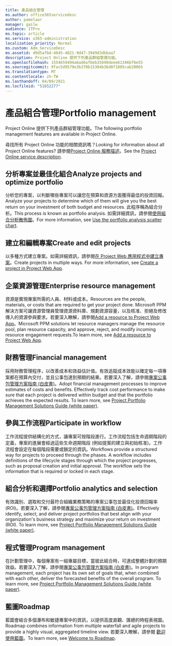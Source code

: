 ```yaml
---
title: 產品組合管理
ms.author: office365servicedesc
author: pamelaar
manager: gailw
audience: ITPro
ms.topic: article
ms.service: o365-administration
localization_priority: Normal
ms.custom: Adm_ServiceDesc
ms.assetid: d9d5afbd-4045-4821-9d47-3949d3dbbaa7
description: Project Online 提供下列產品群組管理功能。
ms.openlocfilehash: 1554659494a6ad6afbeb35690deee61346bf6e55
ms.sourcegitcommit: 9fac5d9579e3b370b15384b36d0f1805cab20065
ms.translationtype: MT
ms.contentlocale: zh-TW
ms.lasthandoff: 04/09/2021
ms.locfileid: "51652277"
---
```

# <a name="portfolio-management"></a><span data-ttu-id="efe88-103">產品組合管理</span><span class="sxs-lookup"><span data-stu-id="efe88-103">Portfolio management</span></span>

<span data-ttu-id="efe88-104">Project Online 提供下列產品群組管理功能。</span><span class="sxs-lookup"><span data-stu-id="efe88-104">The following portfolio management features are available in Project Online.</span></span>
  
<span data-ttu-id="efe88-105">尋找所有 Project Online 功能的相關資訊嗎？</span><span class="sxs-lookup"><span data-stu-id="efe88-105">Looking for information about all Project Online features?</span></span> <span data-ttu-id="efe88-106">請參閱[Project Online 服務描述](project-online-service-description.md)。</span><span class="sxs-lookup"><span data-stu-id="efe88-106">See the [Project Online service description](project-online-service-description.md).</span></span>
  
## <a name="analyze-projects-and-optimize-portfolio"></a><span data-ttu-id="efe88-107">分析專案並最佳化組合</span><span class="sxs-lookup"><span data-stu-id="efe88-107">Analyze projects and optimize portfolio</span></span>

<span data-ttu-id="efe88-108">分析您的專案，以判斷哪些專案可以讓您在預算和資源方面獲得最佳的投資回報。</span><span class="sxs-lookup"><span data-stu-id="efe88-108">Analyze your projects to determine which of them will give you the best return on your investment of both budget and resources.</span></span> <span data-ttu-id="efe88-109">此程序稱為組合分析。</span><span class="sxs-lookup"><span data-stu-id="efe88-109">This process is known as portfolio analysis.</span></span> <span data-ttu-id="efe88-110">如需詳細資訊，請參閱[使用組合分析散佈圖](https://go.microsoft.com/fwlink/?LinkID=823665&amp;clcid=0x409)。</span><span class="sxs-lookup"><span data-stu-id="efe88-110">For more information, see [Use the portfolio analysis scatter chart](https://go.microsoft.com/fwlink/?LinkID=823665&amp;clcid=0x409).</span></span>
  
## <a name="create-and-edit-projects"></a><span data-ttu-id="efe88-111">建立和編輯專案</span><span class="sxs-lookup"><span data-stu-id="efe88-111">Create and edit projects</span></span>

<span data-ttu-id="efe88-p103">以多種方式建立專案。如需詳細資訊，請參閱[在 Project Web 應用程式中建立專案](https://go.microsoft.com/fwlink/?LinkID=746895&amp;clcid=0x409)。</span><span class="sxs-lookup"><span data-stu-id="efe88-p103">Create projects in multiple ways. For more information, see [Create a project in Project Web App](https://go.microsoft.com/fwlink/?LinkID=746895&amp;clcid=0x409).</span></span>
  
## <a name="enterprise-resource-management"></a><span data-ttu-id="efe88-114">企業資源管理</span><span class="sxs-lookup"><span data-stu-id="efe88-114">Enterprise resource management</span></span>

<span data-ttu-id="efe88-115">資源是實現專案所需的人員、材料或成本。</span><span class="sxs-lookup"><span data-stu-id="efe88-115">Resources are the people, materials, or costs that are required to get your project done.</span></span> <span data-ttu-id="efe88-116">Microsoft PPM 解決方案可讓資源管理員管理資源資料庫、規劃資源容量，以及核准、拒絕及修改傳入的資源參與要求。若要深入瞭解，請參閱[Add a resource to Project Web App](https://go.microsoft.com/fwlink/p/?LinkId=271320)。</span><span class="sxs-lookup"><span data-stu-id="efe88-116">Microsoft PPM solutions let resource managers manage the resource pool, plan resource capacity, and approve, reject, and modify incoming resource engagement requests.To learn more, see [Add a resource to Project Web App](https://go.microsoft.com/fwlink/p/?LinkId=271320).</span></span>
  
## <a name="financial-management"></a><span data-ttu-id="efe88-117">財務管理</span><span class="sxs-lookup"><span data-stu-id="efe88-117">Financial management</span></span>

<span data-ttu-id="efe88-p105">採用財務管理程序，以改善成本和效益估計值。有效追蹤成本效能以確定每一項專案都在預算內交付，並且公事包達到預期的結果。若要深入了解，請參閱[專案公事包管理方案指南 (白皮書)](/project/project-server-2013-and-2016)。</span><span class="sxs-lookup"><span data-stu-id="efe88-p105">Adopt financial management processes to improve estimates of costs and benefits. Effectively track cost performance to make sure that each project is delivered within budget and that the portfolio achieves the expected results. To learn more, see [Project Portfolio Management Solutions Guide (white paper)](/project/project-server-2013-and-2016).</span></span>
  
## <a name="participate-in-workflow"></a><span data-ttu-id="efe88-121">參與工作流程</span><span class="sxs-lookup"><span data-stu-id="efe88-121">Participate in workflow</span></span>

<span data-ttu-id="efe88-p106">工作流程提供結構化的方式，讓專案可按階段進行。工作流程包括生命週期階段的定義，專案的進展會經過這些生命週期階段 (例如提案的建立與初始核准)。工作流程會設定在每個階段需要或鎖定的資訊。</span><span class="sxs-lookup"><span data-stu-id="efe88-p106">Workflows provide a structured way for projects to proceed through the phases. A workflow includes definitions of the lifecycle stages through which the project progresses, such as proposal creation and initial approval. The workflow sets the information that is required or locked in each stage.</span></span>
  
## <a name="portfolio-analytics-and-selection"></a><span data-ttu-id="efe88-125">組合分析和選擇</span><span class="sxs-lookup"><span data-stu-id="efe88-125">Portfolio analytics and selection</span></span>

<span data-ttu-id="efe88-p107">有效識別、選取和交付最符合組織業務策略的專案公事包並最佳化投資回報率 (ROI)。若要深入了解，請參閱[專案公事包管理方案指南 (白皮書)](/project/project-server-2013-and-2016)。</span><span class="sxs-lookup"><span data-stu-id="efe88-p107">Effectively identify, select, and deliver project portfolios that best align with your organization's business strategy and maximize your return on investment (ROI). To learn more, see [Project Portfolio Management Solutions Guide (white paper)](/project/project-server-2013-and-2016).</span></span>
  
## <a name="program-management"></a><span data-ttu-id="efe88-128">程式管理</span><span class="sxs-lookup"><span data-stu-id="efe88-128">Program management</span></span>

<span data-ttu-id="efe88-p108">在計劃管理中，每個專案有一組專屬目標，當彼此結合時，可達成整體計劃的預期效益。若要深入了解，請參閱[專案公事包管理方案指南 (白皮書)](/project/project-server-2013-and-2016)。</span><span class="sxs-lookup"><span data-stu-id="efe88-p108">In program management, each project has its own set of goals that, when combined with each other, deliver the forecasted benefits of the overall program. To learn more, see [Project Portfolio Management Solutions Guide (white paper)](/project/project-server-2013-and-2016).</span></span>
  
## <a name="roadmap"></a><span data-ttu-id="efe88-131">藍圖</span><span class="sxs-lookup"><span data-stu-id="efe88-131">Roadmap</span></span>

<span data-ttu-id="efe88-132">藍圖會結合多個瀑布和敏捷專案中的資訊，以提供高度直觀、匯總的時程表視圖。</span><span class="sxs-lookup"><span data-stu-id="efe88-132">Roadmap combines information from multiple waterfall and agile projects to provide a highly visual, aggregated timeline view.</span></span> <span data-ttu-id="efe88-133">若要深入瞭解，請參閱 [歡迎使用藍圖](https://support.office.com/article/video-welcome-to-roadmap-57764149-51b8-468f-a50d-9ea6a4fd835a)。</span><span class="sxs-lookup"><span data-stu-id="efe88-133">To learn more, see [Welcome to Roadmap](https://support.office.com/article/video-welcome-to-roadmap-57764149-51b8-468f-a50d-9ea6a4fd835a).</span></span>